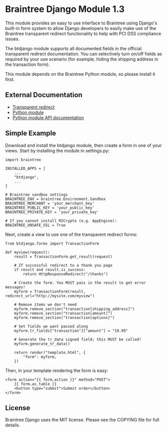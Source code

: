 Braintree Django Module 1.3
===========================
This module provides an easy to use interface to Braintree using Django's built-in form system to allow Django developers to easily make use of the Braintree transparent redirect functionality to help with PCI DSS compliance issues.

The btdjango module supports all documented fields in the official transparent redirect documentation. You can selectively turn on/off fields as required by your use scenario (for example, hiding the shipping address in the transaction form).

This module depends on the Braintree Python module, so please install it first.

External Documentation
----------------------

 * [Transparent redirect][1]
 * [Python module][2]
 * [Python module API documentation][3]

[1]: http://www.braintreepaymentsolutions.com/gateway/transparent-redirect
[2]: http://www.braintreepaymentsolutions.com/gateway/python
[3]: http://www.braintreepaymentsolutions.com/gateway/python/docs/index.html

Simple Example
--------------
Download and install the btdjango module, then create a form in one of your views. Start by installing the module in settings.py:

    import braintree

    INSTALLED_APPS = [
        ...
        "btdjango",
        ...
    ]

    # Braintree sandbox settings
    BRAINTREE_ENV = braintree.Environment.Sandbox
    BRAINTREE_MERCHANT = 'your_merchant_key'
    BRAINTREE_PUBLIC_KEY = 'your_public_key'
    BRAINTREE_PRIVATE_KEY = 'your_private_key'

    # If you cannot install M2Crypto (e.g. AppEngine):
    BRAINTREE_UNSAFE_SSL = True

Next, create a view to use one of the transparent redirect forms:

    from btdjango.forms import TransactionForm

    def myview(request):
        result = TransactionForm.get_result(request)

        # If successful redirect to a thank you page
        if result and result.is_success:
            return HttpResponseRedirect("/thanks")

        # Create the form. You MUST pass in the result to get error messages!
        myform = TransactionForm(result, redirect_url="http://mysite.com/myview")

        # Remove items we don't need
        myform.remove_section("transaction[shipping_address]")
        myform.remove_section("transaction[amount]")
        myform.remove_section("transaction[options]")

        # Set fields we want passed along
        myform.tr_fields["transaction"]["amount"] = "19.99"

        # Generate the tr_data signed field; this MUST be called!
        myform.generate_tr_data()

        return render("template.html", {
            "form": myform,
        })

Then, in your template rendering the form is easy:

    <form action="{{ form.action }}" method="POST">
        {{ form.as_table }}
        <button type="submit">Submit order</button>
    </form>

License
-------
Braintree Django uses the MIT license. Please see the COPYING file for full details.
